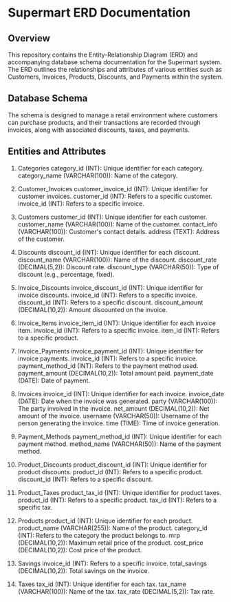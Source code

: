 # Supermart ERD Documentation

## Overview
This repository contains the Entity-Relationship Diagram (ERD) and accompanying database schema documentation for the Supermart system. The ERD outlines the relationships and attributes of various entities such as Customers, Invoices, Products, Discounts, and Payments within the system.

## Database Schema
The schema is designed to manage a retail environment where customers can purchase products, and their transactions are recorded through invoices, along with associated discounts, taxes, and payments.

## Entities and Attributes
1. Categories
category_id (INT): Unique identifier for each category.
category_name (VARCHAR(100)): Name of the category.

2. Customer_Invoices
customer_invoice_id (INT): Unique identifier for customer invoices.
customer_id (INT): Refers to a specific customer.
invoice_id (INT): Refers to a specific invoice.

3. Customers
customer_id (INT): Unique identifier for each customer.
customer_name (VARCHAR(100)): Name of the customer.
contact_info (VARCHAR(100)): Customer's contact details.
address (TEXT): Address of the customer.

4. Discounts
discount_id (INT): Unique identifier for each discount.
discount_name (VARCHAR(100)): Name of the discount.
discount_rate (DECIMAL(5,2)): Discount rate.
discount_type (VARCHAR(50)): Type of discount (e.g., percentage, fixed).

5. Invoice_Discounts
invoice_discount_id (INT): Unique identifier for invoice discounts.
invoice_id (INT): Refers to a specific invoice.
discount_id (INT): Refers to a specific discount.
discount_amount (DECIMAL(10,2)): Amount discounted on the invoice.

6. Invoice_Items
invoice_item_id (INT): Unique identifier for each invoice item.
invoice_id (INT): Refers to a specific invoice.
item_id (INT): Refers to a specific product.

7. Invoice_Payments
invoice_payment_id (INT): Unique identifier for invoice payments.
invoice_id (INT): Refers to a specific invoice.
payment_method_id (INT): Refers to the payment method used.
payment_amount (DECIMAL(10,2)): Total amount paid.
payment_date (DATE): Date of payment.

8. Invoices
invoice_id (INT): Unique identifier for each invoice.
invoice_date (DATE): Date when the invoice was generated.
party (VARCHAR(100)): The party involved in the invoice.
net_amount (DECIMAL(10,2)): Net amount of the invoice.
username (VARCHAR(50)): Username of the person generating the invoice.
time (TIME): Time of invoice generation.

9. Payment_Methods
payment_method_id (INT): Unique identifier for each payment method.
method_name (VARCHAR(50)): Name of the payment method.

10. Product_Discounts
product_discount_id (INT): Unique identifier for product discounts.
product_id (INT): Refers to a specific product.
discount_id (INT): Refers to a specific discount.

11. Product_Taxes
product_tax_id (INT): Unique identifier for product taxes.
product_id (INT): Refers to a specific product.
tax_id (INT): Refers to a specific tax.

12. Products
product_id (INT): Unique identifier for each product.
product_name (VARCHAR(255)): Name of the product.
category_id (INT): Refers to the category the product belongs to.
mrp (DECIMAL(10,2)): Maximum retail price of the product.
cost_price (DECIMAL(10,2)): Cost price of the product.

13. Savings
invoice_id (INT): Refers to a specific invoice.
total_savings (DECIMAL(10,2)): Total savings on the invoice.

14. Taxes
tax_id (INT): Unique identifier for each tax.
tax_name (VARCHAR(100)): Name of the tax.
tax_rate (DECIMAL(5,2)): Tax rate.
